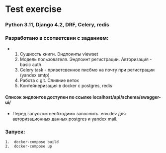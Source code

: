 
# Test exercise
### Python 3.11, Django 4.2, DRF, Celery, redis

### Разработано в ссответсвии с заданием:

* 1. Cущность книги. Эндпоинты viewset
  2. Модель пользователя. Эндпоинт регистрации. Авторизация - basic auth.
  3. Celery task - приветсвенное писбмо на почту при регистрации (yandex smtp)
  4. Работа с git. Слияние веток
  5. Контейнеризация в docker c postgres, redis

#### Список эндпонтов доступен по ссылке localhost/api/schema/swagger-ui/

* Перед запуском необходимо заполнить .env.dev 
для авторизационных данных postgres и yandex mail.

### Запуск:
    1.  docker-compose build
    2.  docker-compose up
